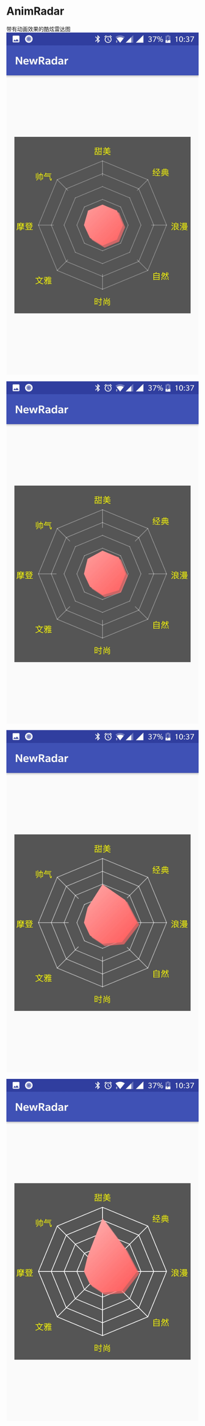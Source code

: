 # AnimRadar
带有动画效果的酷炫雷达图
![image](https://github.com/zhelong111/AnimRadar/blob/master/images/image1.jpg?raw=true) 

![image](https://github.com/zhelong111/AnimRadar/blob/master/images/image2.jpg?raw=true) 

![image](https://github.com/zhelong111/AnimRadar/blob/master/images/image3.jpg?raw=true) 

![image](https://github.com/zhelong111/AnimRadar/blob/master/images/image4.jpg?raw=true) 
